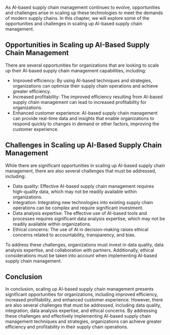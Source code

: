 
As AI-based supply chain management continues to evolve, opportunities and challenges arise in scaling up these technologies to meet the demands of modern supply chains. In this chapter, we will explore some of the opportunities and challenges in scaling up AI-based supply chain management.

Opportunities in Scaling up AI-Based Supply Chain Management
------------------------------------------------------------

There are several opportunities for organizations that are looking to scale up their AI-based supply chain management capabilities, including:

* Improved efficiency: By using AI-based techniques and strategies, organizations can optimize their supply chain operations and achieve greater efficiency.
* Increased profitability: The improved efficiency resulting from AI-based supply chain management can lead to increased profitability for organizations.
* Enhanced customer experience: AI-based supply chain management can provide real-time data and insights that enable organizations to respond quickly to changes in demand or other factors, improving the customer experience.

Challenges in Scaling up AI-Based Supply Chain Management
---------------------------------------------------------

While there are significant opportunities in scaling up AI-based supply chain management, there are also several challenges that must be addressed, including:

* Data quality: Effective AI-based supply chain management requires high-quality data, which may not be readily available within organizations.
* Integration: Integrating new technologies into existing supply chain operations can be complex and require significant investment.
* Data analysis expertise: The effective use of AI-based tools and processes requires significant data analysis expertise, which may not be readily available within organizations.
* Ethical concerns: The use of AI in decision-making raises ethical concerns related to accountability, transparency, and bias.

To address these challenges, organizations must invest in data quality, data analysis expertise, and collaboration with partners. Additionally, ethical considerations must be taken into account when implementing AI-based supply chain management.

Conclusion
----------

In conclusion, scaling up AI-based supply chain management presents significant opportunities for organizations, including improved efficiency, increased profitability, and enhanced customer experience. However, there are also several challenges that must be addressed, including data quality, integration, data analysis expertise, and ethical concerns. By addressing these challenges and effectively implementing AI-based supply chain management techniques and strategies, organizations can achieve greater efficiency and profitability in their supply chain operations.
